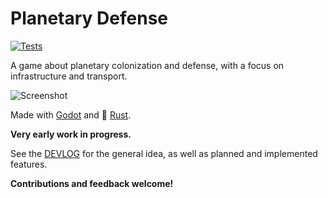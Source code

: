 # Planetary Defense

[![Tests](https://github.com/mlange-42/planetary-defense/actions/workflows/tests.yml/badge.svg)](https://github.com/mlange-42/planetary-defense/actions/workflows/tests.yml)

A game about planetary colonization and defense, with a focus on infrastructure and transport.

![Screenshot](https://user-images.githubusercontent.com/44003176/147424375-ce1bc029-68b8-47c7-9ea0-794029d98ae3.png)

Made with [Godot](https://godotengine.org/) and :crab: [Rust](https://rust-lang.org).

**Very early work in progress.**

See the [DEVLOG](DEVLOG.md) for the general idea, as well as planned and implemented features.

**Contributions and feedback welcome!**
